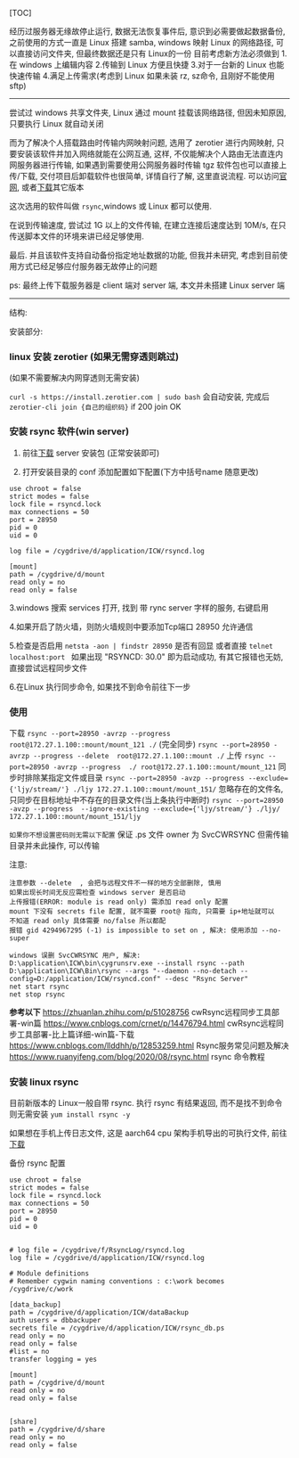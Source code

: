 
[TOC]

经历过服务器无缘故停止运行, 数据无法恢复事件后, 意识到必需要做起数据备份,
之前使用的方式一直是 Linux 搭建 samba, windows 映射 Linux 的网络路径, 可以直接访问文件夹, 但最终数据还是只有 Linux的一份
目前考虑新方法必须做到
1.在 windows 上编辑内容
2.传输到 Linux 方便且快捷
3.对于一台新的 Linux 也能快速传输
4.满足上传需求(考虑到 Linux 如果未装 rz, sz命令, 且刚好不能使用 sftp)

---------------

尝试过 windows 共享文件夹, Linux 通过 mount 挂载该网络路径, 但因未知原因, 只要执行 Linux 就自动关闭
  
  而为了解决个人搭载路由时传输内网映射问题, 选用了 zerotier 进行内网映射, 只要安装该软件并加入网络就能在公网互通, 这样, 不仅能解决个人路由无法直连内网服务器进行传输, 如果遇到需要使用公网服务器时传输 tgz 软件包也可以直接上传/下载, 交付项目后卸载软件也很简单, 详情自行了解, 这里直说流程. 可以访问[官网](https://my.zerotier.com/), 或者[下载](https://www.zerotier.com/download/)其它版本

这次选用的软件叫做 `rsync`,windows 或 Linux 都可以使用.

在说到传输速度, 尝试过 1G 以上的文件传输, 在建立连接后速度达到 10M/s, 在只传送脚本文件的环境来讲已经足够使用.

最后. 并且该软件支持自动备份指定地址数据的功能, 但我并未研究, 考虑到目前使用方式已经足够应付服务器无故停止的问题

ps: 最终上传下载服务器是 client 端对 server 端, 本文并未搭建 Linux server 端

---------------
结构: 


安装部分: 

### linux 安装 zerotier (如果无需穿透则跳过)
(如果不需要解决内网穿透则无需安装)

`curl -s https://install.zerotier.com | sudo bash`
会自动安装, 完成后
`zerotier-cli join {自己的组织码}`
if 200 join OK


### 安装 rsync 软件(win server)

1. 前往[下载](https://www.jb51.net/softs/16780.html) server 安装包 (正常安装即可)

2. 打开安装目录的 conf 添加配置如下配置(下方中括号name 随意更改)

```
use chroot = false
strict modes = false
lock file = rsyncd.lock 
max connections = 50
port = 28950
pid = 0
uid = 0

log file = /cygdrive/d/application/ICW/rsyncd.log

[mount]
path = /cygdrive/d/mount
read only = no
read only = false
```

3.windows 搜索 services 打开, 找到 带 rync server 字样的服务, 右键启用

4.如果开启了防火墙，则防火墙规则中要添加Tcp端口 28950 允许通信

5.检查是否启用 
`netsta -aon | findstr 28950` 是否有回显
或者直接 `telnet localhost:port `
如果出现 "RSYNCD: 30.0" 即为启动成功, 有其它报错也无妨, 直接尝试远程同步文件

6.在Linux 执行同步命令, 如果找不到命令前往下一步

### 使用
下载
`rsync --port=28950 -avrzp --progress  root@172.27.1.100::mount/mount_121 ./`
(完全同步)
`rsync --port=28950 -avrzp --progress --delete  root@172.27.1.100::mount ./`
上传
`rsync --port=28950 -avrzp --progress  ./ root@172.27.1.100::mount/mount_121`
同步时排除某指定文件或目录
`rsync --port=28950 -avzp --progress --exclude={'ljy/stream/'} ./ljy 172.27.1.100::mount/mount_151/`
忽略存在的文件名, 只同步在目标地址中不存在的目录文件(当上条执行中断时)
`rsync --port=28950 -avzp --progress  --ignore-existing --exclude={'ljy/stream/'} ./ljy/  172.27.1.100::mount/mount_151/ljy`


`如果你不想设置密码则无需以下配置`
保证 .ps 文件 owner 为 SvcCWRSYNC
但需传输目录并未此操作, 可以传输




注意:
```
注意参数 --delete  , 会把与远程文件不一样的地方全部删除, 慎用
如果出现长时间无反应需检查 windows server 是否启动
上传报错(ERROR: module is read only) 需添加 read only 配置
mount 下没有 secrets file 配置, 就不需要 root@ 指向, 只需要 ip+地址就可以
不知道 read only 具体需要 no/false 所以都配
报错 gid 4294967295 (-1) is impossible to set on , 解决: 使用添加 --no-super
```
```
windows 误删 SvcCWRSYNC 用户, 解决: 
D:\application\ICW\bin\cygrunsrv.exe --install rsync --path D:\application\ICW\Bin\rsync --args "--daemon --no-detach --config=D:/application/ICW/rsyncd.conf" --desc "Rsync Server" 
net start rsync
net stop rsync
```



**参考以下**
https://zhuanlan.zhihu.com/p/51028756  cwRsync远程同步工具部署-win篇
https://www.cnblogs.com/crnet/p/14476794.html  cwRsync远程同步工具部署-比上篇详细-win篇-下载
https://www.cnblogs.com/llddhh/p/12853259.html Rsync服务常见问题及解决
https://www.ruanyifeng.com/blog/2020/08/rsync.html   rsync 命令教程

### 安装 linux rsync

目前新版本的 Linux一般自带 rsync. 
执行 rsync 有结果返回, 而不是找不到命令则无需安装
`yum install rsync -y `


如果想在手机上传日志文件, 这是 aarch64 cpu 架构手机导出的可执行文件, 前往[下载](http://175.178.236.127:59996/rsync)


备份 rsync 配置

```
use chroot = false
strict modes = false
lock file = rsyncd.lock 
max connections = 50
port = 28950
pid = 0
uid = 0
 

# log file = /cygdrive/f/RsyncLog/rsyncd.log
log file = /cygdrive/d/application/ICW/rsyncd.log

# Module definitions
# Remember cygwin naming conventions : c:\work becomes /cygdrive/c/work

[data_backup]
path = /cygdrive/d/application/ICW/dataBackup
auth users = dbbackuper
secrets file = /cygdrive/d/application/ICW/rsync_db.ps
read only = no
read only = false
#list = no
transfer logging = yes

[mount]
path = /cygdrive/d/mount
read only = no
read only = false


[share]
path = /cygdrive/d/share
read only = no
read only = false

```



